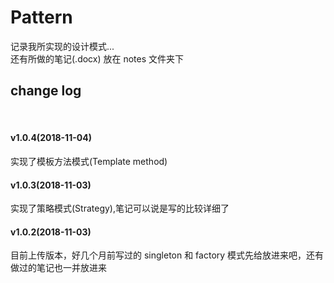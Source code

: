 # Pattern
记录我所实现的设计模式...  
还有所做的笔记(.docx) 放在 notes 文件夹下  

## change log
<br>

#### v1.0.4(2018-11-04)
实现了模板方法模式(Template method)

#### v1.0.3(2018-11-03)
实现了策略模式(Strategy),笔记可以说是写的比较详细了


#### v1.0.2(2018-11-03)  
目前上传版本，好几个月前写过的 singleton 和 factory 模式先给放进来吧，还有做过的笔记也一并放进来
